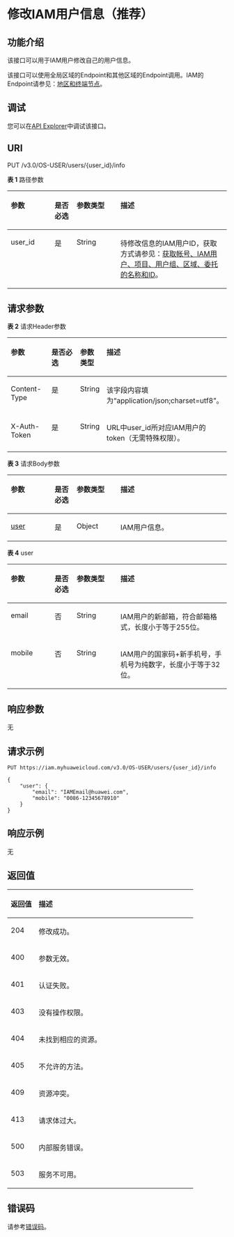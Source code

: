 # 修改IAM用户信息（推荐）<a name="iam_08_0010"></a>

## 功能介绍<a name="zh-cn_topic_0221482381_section13972161463512"></a>

该接口可以用于IAM用户修改自己的用户信息。

该接口可以使用全局区域的Endpoint和其他区域的Endpoint调用。IAM的Endpoint请参见：[地区和终端节点](https://developer.huaweicloud.com/endpoint?IAM)。

## 调试<a name="section11300143214019"></a>

您可以在[API Explorer](https://apiexplorer.developer.huaweicloud.com/apiexplorer/doc?product=IAM&api=UpdateUserInformation)中调试该接口。

## URI<a name="zh-cn_topic_0221482381_section89741148351"></a>

PUT /v3.0/OS-USER/users/\{user\_id\}/info

**表 1**  路径参数

<a name="zh-cn_topic_0221482381_table797611493519"></a>
<table><thead align="left"><tr id="zh-cn_topic_0221482381_row10975714103519"><th class="cellrowborder" valign="top" width="20%" id="mcps1.2.5.1.1"><p id="zh-cn_topic_0221482381_p1597661415359"><a name="zh-cn_topic_0221482381_p1597661415359"></a><a name="zh-cn_topic_0221482381_p1597661415359"></a>参数</p>
</th>
<th class="cellrowborder" valign="top" width="10%" id="mcps1.2.5.1.2"><p id="zh-cn_topic_0221482381_p697721453516"><a name="zh-cn_topic_0221482381_p697721453516"></a><a name="zh-cn_topic_0221482381_p697721453516"></a>是否必选</p>
</th>
<th class="cellrowborder" valign="top" width="20%" id="mcps1.2.5.1.3"><p id="zh-cn_topic_0221482381_p17977214133510"><a name="zh-cn_topic_0221482381_p17977214133510"></a><a name="zh-cn_topic_0221482381_p17977214133510"></a>参数类型</p>
</th>
<th class="cellrowborder" valign="top" width="50%" id="mcps1.2.5.1.4"><p id="zh-cn_topic_0221482381_p16978151433513"><a name="zh-cn_topic_0221482381_p16978151433513"></a><a name="zh-cn_topic_0221482381_p16978151433513"></a>描述</p>
</th>
</tr>
</thead>
<tbody><tr id="zh-cn_topic_0221482381_row15975111453517"><td class="cellrowborder" valign="top" width="20%" headers="mcps1.2.5.1.1 "><p id="zh-cn_topic_0221482381_p49785140357"><a name="zh-cn_topic_0221482381_p49785140357"></a><a name="zh-cn_topic_0221482381_p49785140357"></a>user_id</p>
</td>
<td class="cellrowborder" valign="top" width="10%" headers="mcps1.2.5.1.2 "><p id="zh-cn_topic_0221482381_p20979414183520"><a name="zh-cn_topic_0221482381_p20979414183520"></a><a name="zh-cn_topic_0221482381_p20979414183520"></a>是</p>
</td>
<td class="cellrowborder" valign="top" width="20%" headers="mcps1.2.5.1.3 "><p id="zh-cn_topic_0221482381_p297931493520"><a name="zh-cn_topic_0221482381_p297931493520"></a><a name="zh-cn_topic_0221482381_p297931493520"></a>String</p>
</td>
<td class="cellrowborder" valign="top" width="50%" headers="mcps1.2.5.1.4 "><p id="zh-cn_topic_0221482381_p197917146354"><a name="zh-cn_topic_0221482381_p197917146354"></a><a name="zh-cn_topic_0221482381_p197917146354"></a>待修改信息的IAM用户ID，获取方式请参见：<a href="获取帐号-IAM用户-项目-用户组-区域-委托的名称和ID.md">获取帐号、IAM用户、项目、用户组、区域、委托的名称和ID</a>。</p>
</td>
</tr>
</tbody>
</table>

## 请求参数<a name="zh-cn_topic_0221482381_section18980141419351"></a>

**表 2**  请求Header参数

<a name="zh-cn_topic_0221482381_HeaderParameter"></a>
<table><thead align="left"><tr id="zh-cn_topic_0221482381_row109814147359"><th class="cellrowborder" valign="top" width="20%" id="mcps1.2.5.1.1"><p id="zh-cn_topic_0221482381_p19982121419355"><a name="zh-cn_topic_0221482381_p19982121419355"></a><a name="zh-cn_topic_0221482381_p19982121419355"></a>参数</p>
</th>
<th class="cellrowborder" valign="top" width="20%" id="mcps1.2.5.1.2"><p id="zh-cn_topic_0221482381_p6982191416355"><a name="zh-cn_topic_0221482381_p6982191416355"></a><a name="zh-cn_topic_0221482381_p6982191416355"></a>是否必选</p>
</th>
<th class="cellrowborder" valign="top" width="10%" id="mcps1.2.5.1.3"><p id="zh-cn_topic_0221482381_p7982814113517"><a name="zh-cn_topic_0221482381_p7982814113517"></a><a name="zh-cn_topic_0221482381_p7982814113517"></a>参数类型</p>
</th>
<th class="cellrowborder" valign="top" width="50%" id="mcps1.2.5.1.4"><p id="zh-cn_topic_0221482381_p1983151443517"><a name="zh-cn_topic_0221482381_p1983151443517"></a><a name="zh-cn_topic_0221482381_p1983151443517"></a>描述</p>
</th>
</tr>
</thead>
<tbody><tr id="zh-cn_topic_0221482381_row69811714123520"><td class="cellrowborder" valign="top" width="20%" headers="mcps1.2.5.1.1 "><p id="zh-cn_topic_0221482381_p19983114183518"><a name="zh-cn_topic_0221482381_p19983114183518"></a><a name="zh-cn_topic_0221482381_p19983114183518"></a>Content-Type</p>
</td>
<td class="cellrowborder" valign="top" width="20%" headers="mcps1.2.5.1.2 "><p id="zh-cn_topic_0221482381_p169831814153519"><a name="zh-cn_topic_0221482381_p169831814153519"></a><a name="zh-cn_topic_0221482381_p169831814153519"></a>是</p>
</td>
<td class="cellrowborder" valign="top" width="10%" headers="mcps1.2.5.1.3 "><p id="zh-cn_topic_0221482381_p1498461463516"><a name="zh-cn_topic_0221482381_p1498461463516"></a><a name="zh-cn_topic_0221482381_p1498461463516"></a>String</p>
</td>
<td class="cellrowborder" valign="top" width="50%" headers="mcps1.2.5.1.4 "><p id="zh-cn_topic_0221482381_p1298413149357"><a name="zh-cn_topic_0221482381_p1298413149357"></a><a name="zh-cn_topic_0221482381_p1298413149357"></a>该字段内容填为“application/json;charset=utf8”。</p>
</td>
</tr>
<tr id="zh-cn_topic_0221482381_row1198110148352"><td class="cellrowborder" valign="top" width="20%" headers="mcps1.2.5.1.1 "><p id="zh-cn_topic_0221482381_p69854146355"><a name="zh-cn_topic_0221482381_p69854146355"></a><a name="zh-cn_topic_0221482381_p69854146355"></a>X-Auth-Token</p>
</td>
<td class="cellrowborder" valign="top" width="20%" headers="mcps1.2.5.1.2 "><p id="zh-cn_topic_0221482381_p1098511149357"><a name="zh-cn_topic_0221482381_p1098511149357"></a><a name="zh-cn_topic_0221482381_p1098511149357"></a>是</p>
</td>
<td class="cellrowborder" valign="top" width="10%" headers="mcps1.2.5.1.3 "><p id="zh-cn_topic_0221482381_p79856143352"><a name="zh-cn_topic_0221482381_p79856143352"></a><a name="zh-cn_topic_0221482381_p79856143352"></a>String</p>
</td>
<td class="cellrowborder" valign="top" width="50%" headers="mcps1.2.5.1.4 "><p id="zh-cn_topic_0221482381_p16986714163511"><a name="zh-cn_topic_0221482381_p16986714163511"></a><a name="zh-cn_topic_0221482381_p16986714163511"></a>URL中user_id所对应IAM用户的token（无需特殊权限）。</p>
</td>
</tr>
</tbody>
</table>

**表 3**  请求Body参数

<a name="zh-cn_topic_0221482381_requestParameter"></a>
<table><thead align="left"><tr id="zh-cn_topic_0221482381_row7986111414356"><th class="cellrowborder" valign="top" width="20%" id="mcps1.2.5.1.1"><p id="zh-cn_topic_0221482381_p1598710143357"><a name="zh-cn_topic_0221482381_p1598710143357"></a><a name="zh-cn_topic_0221482381_p1598710143357"></a>参数</p>
</th>
<th class="cellrowborder" valign="top" width="10%" id="mcps1.2.5.1.2"><p id="zh-cn_topic_0221482381_p14987121463513"><a name="zh-cn_topic_0221482381_p14987121463513"></a><a name="zh-cn_topic_0221482381_p14987121463513"></a>是否必选</p>
</th>
<th class="cellrowborder" valign="top" width="20%" id="mcps1.2.5.1.3"><p id="zh-cn_topic_0221482381_p13988014153516"><a name="zh-cn_topic_0221482381_p13988014153516"></a><a name="zh-cn_topic_0221482381_p13988014153516"></a>参数类型</p>
</th>
<th class="cellrowborder" valign="top" width="50%" id="mcps1.2.5.1.4"><p id="zh-cn_topic_0221482381_p198891453515"><a name="zh-cn_topic_0221482381_p198891453515"></a><a name="zh-cn_topic_0221482381_p198891453515"></a>描述</p>
</th>
</tr>
</thead>
<tbody><tr id="zh-cn_topic_0221482381_row1986151483519"><td class="cellrowborder" valign="top" width="20%" headers="mcps1.2.5.1.1 "><p id="zh-cn_topic_0221482381_p8989181411358"><a name="zh-cn_topic_0221482381_p8989181411358"></a><a name="zh-cn_topic_0221482381_p8989181411358"></a><a href="#zh-cn_topic_0221482381_request_Rq89User">user</a></p>
</td>
<td class="cellrowborder" valign="top" width="10%" headers="mcps1.2.5.1.2 "><p id="zh-cn_topic_0221482381_p8989614173515"><a name="zh-cn_topic_0221482381_p8989614173515"></a><a name="zh-cn_topic_0221482381_p8989614173515"></a>是</p>
</td>
<td class="cellrowborder" valign="top" width="20%" headers="mcps1.2.5.1.3 "><p id="zh-cn_topic_0221482381_p1899311483517"><a name="zh-cn_topic_0221482381_p1899311483517"></a><a name="zh-cn_topic_0221482381_p1899311483517"></a>Object</p>
</td>
<td class="cellrowborder" valign="top" width="50%" headers="mcps1.2.5.1.4 "><p id="zh-cn_topic_0221482381_p1499381414356"><a name="zh-cn_topic_0221482381_p1499381414356"></a><a name="zh-cn_topic_0221482381_p1499381414356"></a>IAM用户信息。</p>
</td>
</tr>
</tbody>
</table>

**表 4**  user

<a name="zh-cn_topic_0221482381_request_Rq89User"></a>
<table><thead align="left"><tr id="zh-cn_topic_0221482381_row129941214193515"><th class="cellrowborder" valign="top" width="20%" id="mcps1.2.5.1.1"><p id="zh-cn_topic_0221482381_p899591493510"><a name="zh-cn_topic_0221482381_p899591493510"></a><a name="zh-cn_topic_0221482381_p899591493510"></a>参数</p>
</th>
<th class="cellrowborder" valign="top" width="10%" id="mcps1.2.5.1.2"><p id="zh-cn_topic_0221482381_p99959145358"><a name="zh-cn_topic_0221482381_p99959145358"></a><a name="zh-cn_topic_0221482381_p99959145358"></a>是否必选</p>
</th>
<th class="cellrowborder" valign="top" width="20%" id="mcps1.2.5.1.3"><p id="zh-cn_topic_0221482381_p99961714123517"><a name="zh-cn_topic_0221482381_p99961714123517"></a><a name="zh-cn_topic_0221482381_p99961714123517"></a>参数类型</p>
</th>
<th class="cellrowborder" valign="top" width="50%" id="mcps1.2.5.1.4"><p id="zh-cn_topic_0221482381_p3996101473519"><a name="zh-cn_topic_0221482381_p3996101473519"></a><a name="zh-cn_topic_0221482381_p3996101473519"></a>描述</p>
</th>
</tr>
</thead>
<tbody><tr id="zh-cn_topic_0221482381_row119941114153513"><td class="cellrowborder" valign="top" width="20%" headers="mcps1.2.5.1.1 "><p id="zh-cn_topic_0221482381_p10997111414358"><a name="zh-cn_topic_0221482381_p10997111414358"></a><a name="zh-cn_topic_0221482381_p10997111414358"></a>email</p>
</td>
<td class="cellrowborder" valign="top" width="10%" headers="mcps1.2.5.1.2 "><p id="zh-cn_topic_0221482381_p169972148350"><a name="zh-cn_topic_0221482381_p169972148350"></a><a name="zh-cn_topic_0221482381_p169972148350"></a>否</p>
</td>
<td class="cellrowborder" valign="top" width="20%" headers="mcps1.2.5.1.3 "><p id="zh-cn_topic_0221482381_p11997014113515"><a name="zh-cn_topic_0221482381_p11997014113515"></a><a name="zh-cn_topic_0221482381_p11997014113515"></a>String</p>
</td>
<td class="cellrowborder" valign="top" width="50%" headers="mcps1.2.5.1.4 "><p id="zh-cn_topic_0221482381_p29987144353"><a name="zh-cn_topic_0221482381_p29987144353"></a><a name="zh-cn_topic_0221482381_p29987144353"></a>IAM用户的新邮箱，符合邮箱格式，长度小于等于255位。</p>
</td>
</tr>
<tr id="zh-cn_topic_0221482381_row6994214193519"><td class="cellrowborder" valign="top" width="20%" headers="mcps1.2.5.1.1 "><p id="zh-cn_topic_0221482381_p699816148353"><a name="zh-cn_topic_0221482381_p699816148353"></a><a name="zh-cn_topic_0221482381_p699816148353"></a>mobile</p>
</td>
<td class="cellrowborder" valign="top" width="10%" headers="mcps1.2.5.1.2 "><p id="zh-cn_topic_0221482381_p10998131493512"><a name="zh-cn_topic_0221482381_p10998131493512"></a><a name="zh-cn_topic_0221482381_p10998131493512"></a>否</p>
</td>
<td class="cellrowborder" valign="top" width="20%" headers="mcps1.2.5.1.3 "><p id="zh-cn_topic_0221482381_p899961414354"><a name="zh-cn_topic_0221482381_p899961414354"></a><a name="zh-cn_topic_0221482381_p899961414354"></a>String</p>
</td>
<td class="cellrowborder" valign="top" width="50%" headers="mcps1.2.5.1.4 "><p id="zh-cn_topic_0221482381_p199921413515"><a name="zh-cn_topic_0221482381_p199921413515"></a><a name="zh-cn_topic_0221482381_p199921413515"></a>IAM用户的国家码+新手机号，手机号为纯数字，长度小于等于32位。</p>
</td>
</tr>
</tbody>
</table>

## 响应参数<a name="zh-cn_topic_0221482381_section179991914153514"></a>

无

## 请求示例<a name="zh-cn_topic_0221482381_section701015103517"></a>

```
PUT https://iam.myhuaweicloud.com/v3.0/OS-USER/users/{user_id}/info
```

```
{
    "user": {
        "email": "IAMEmail@huawei.com",
        "mobile": "0086-12345678910"
    }
}
```

## 响应示例<a name="zh-cn_topic_0221482381_section202101512353"></a>

无

## 返回值<a name="zh-cn_topic_0221482381_section93191523511"></a>

<a name="zh-cn_topic_0221482381_table2458"></a>
<table><thead align="left"><tr id="zh-cn_topic_0221482381_row2052015183513"><th class="cellrowborder" valign="top" width="15%" id="mcps1.1.3.1.1"><p id="zh-cn_topic_0221482381_p176111553515"><a name="zh-cn_topic_0221482381_p176111553515"></a><a name="zh-cn_topic_0221482381_p176111553515"></a>返回值</p>
</th>
<th class="cellrowborder" valign="top" width="85%" id="mcps1.1.3.1.2"><p id="zh-cn_topic_0221482381_p1571515163515"><a name="zh-cn_topic_0221482381_p1571515163515"></a><a name="zh-cn_topic_0221482381_p1571515163515"></a>描述</p>
</th>
</tr>
</thead>
<tbody><tr id="zh-cn_topic_0221482381_row2531512359"><td class="cellrowborder" valign="top" width="15%" headers="mcps1.1.3.1.1 "><p id="zh-cn_topic_0221482381_p510131573519"><a name="zh-cn_topic_0221482381_p510131573519"></a><a name="zh-cn_topic_0221482381_p510131573519"></a>204</p>
</td>
<td class="cellrowborder" valign="top" width="85%" headers="mcps1.1.3.1.2 "><p id="zh-cn_topic_0221482381_p1610111515352"><a name="zh-cn_topic_0221482381_p1610111515352"></a><a name="zh-cn_topic_0221482381_p1610111515352"></a>修改成功。</p>
</td>
</tr>
<tr id="zh-cn_topic_0221482381_row951415133518"><td class="cellrowborder" valign="top" width="15%" headers="mcps1.1.3.1.1 "><p id="zh-cn_topic_0221482381_p4101715143514"><a name="zh-cn_topic_0221482381_p4101715143514"></a><a name="zh-cn_topic_0221482381_p4101715143514"></a>400</p>
</td>
<td class="cellrowborder" valign="top" width="85%" headers="mcps1.1.3.1.2 "><p id="zh-cn_topic_0221482381_p0111715193513"><a name="zh-cn_topic_0221482381_p0111715193513"></a><a name="zh-cn_topic_0221482381_p0111715193513"></a>参数无效。</p>
</td>
</tr>
<tr id="zh-cn_topic_0221482381_row18516153352"><td class="cellrowborder" valign="top" width="15%" headers="mcps1.1.3.1.1 "><p id="zh-cn_topic_0221482381_p01120158351"><a name="zh-cn_topic_0221482381_p01120158351"></a><a name="zh-cn_topic_0221482381_p01120158351"></a>401</p>
</td>
<td class="cellrowborder" valign="top" width="85%" headers="mcps1.1.3.1.2 "><p id="zh-cn_topic_0221482381_p811151533513"><a name="zh-cn_topic_0221482381_p811151533513"></a><a name="zh-cn_topic_0221482381_p811151533513"></a>认证失败。</p>
</td>
</tr>
<tr id="zh-cn_topic_0221482381_row145161513351"><td class="cellrowborder" valign="top" width="15%" headers="mcps1.1.3.1.1 "><p id="zh-cn_topic_0221482381_p201211158359"><a name="zh-cn_topic_0221482381_p201211158359"></a><a name="zh-cn_topic_0221482381_p201211158359"></a>403</p>
</td>
<td class="cellrowborder" valign="top" width="85%" headers="mcps1.1.3.1.2 "><p id="zh-cn_topic_0221482381_p21291519354"><a name="zh-cn_topic_0221482381_p21291519354"></a><a name="zh-cn_topic_0221482381_p21291519354"></a>没有操作权限。</p>
</td>
</tr>
<tr id="zh-cn_topic_0221482381_row35515133516"><td class="cellrowborder" valign="top" width="15%" headers="mcps1.1.3.1.1 "><p id="zh-cn_topic_0221482381_p141313156357"><a name="zh-cn_topic_0221482381_p141313156357"></a><a name="zh-cn_topic_0221482381_p141313156357"></a>404</p>
</td>
<td class="cellrowborder" valign="top" width="85%" headers="mcps1.1.3.1.2 "><p id="zh-cn_topic_0221482381_p12131915153519"><a name="zh-cn_topic_0221482381_p12131915153519"></a><a name="zh-cn_topic_0221482381_p12131915153519"></a>未找到相应的资源。</p>
</td>
</tr>
<tr id="zh-cn_topic_0221482381_row1553156353"><td class="cellrowborder" valign="top" width="15%" headers="mcps1.1.3.1.1 "><p id="zh-cn_topic_0221482381_p201491518351"><a name="zh-cn_topic_0221482381_p201491518351"></a><a name="zh-cn_topic_0221482381_p201491518351"></a>405</p>
</td>
<td class="cellrowborder" valign="top" width="85%" headers="mcps1.1.3.1.2 "><p id="zh-cn_topic_0221482381_p10143159357"><a name="zh-cn_topic_0221482381_p10143159357"></a><a name="zh-cn_topic_0221482381_p10143159357"></a>不允许的方法。</p>
</td>
</tr>
<tr id="zh-cn_topic_0221482381_row25171515350"><td class="cellrowborder" valign="top" width="15%" headers="mcps1.1.3.1.1 "><p id="zh-cn_topic_0221482381_p815161518354"><a name="zh-cn_topic_0221482381_p815161518354"></a><a name="zh-cn_topic_0221482381_p815161518354"></a>409</p>
</td>
<td class="cellrowborder" valign="top" width="85%" headers="mcps1.1.3.1.2 "><p id="zh-cn_topic_0221482381_p12155156357"><a name="zh-cn_topic_0221482381_p12155156357"></a><a name="zh-cn_topic_0221482381_p12155156357"></a>资源冲突。</p>
</td>
</tr>
<tr id="zh-cn_topic_0221482381_row195815133511"><td class="cellrowborder" valign="top" width="15%" headers="mcps1.1.3.1.1 "><p id="zh-cn_topic_0221482381_p1716101512354"><a name="zh-cn_topic_0221482381_p1716101512354"></a><a name="zh-cn_topic_0221482381_p1716101512354"></a>413</p>
</td>
<td class="cellrowborder" valign="top" width="85%" headers="mcps1.1.3.1.2 "><p id="zh-cn_topic_0221482381_p12161715153510"><a name="zh-cn_topic_0221482381_p12161715153510"></a><a name="zh-cn_topic_0221482381_p12161715153510"></a>请求体过大。</p>
</td>
</tr>
<tr id="zh-cn_topic_0221482381_row125101553519"><td class="cellrowborder" valign="top" width="15%" headers="mcps1.1.3.1.1 "><p id="zh-cn_topic_0221482381_p717131518358"><a name="zh-cn_topic_0221482381_p717131518358"></a><a name="zh-cn_topic_0221482381_p717131518358"></a>500</p>
</td>
<td class="cellrowborder" valign="top" width="85%" headers="mcps1.1.3.1.2 "><p id="zh-cn_topic_0221482381_p201831553515"><a name="zh-cn_topic_0221482381_p201831553515"></a><a name="zh-cn_topic_0221482381_p201831553515"></a>内部服务错误。</p>
</td>
</tr>
<tr id="zh-cn_topic_0221482381_row35201593520"><td class="cellrowborder" valign="top" width="15%" headers="mcps1.1.3.1.1 "><p id="zh-cn_topic_0221482381_p318101511355"><a name="zh-cn_topic_0221482381_p318101511355"></a><a name="zh-cn_topic_0221482381_p318101511355"></a>503</p>
</td>
<td class="cellrowborder" valign="top" width="85%" headers="mcps1.1.3.1.2 "><p id="zh-cn_topic_0221482381_p151921510356"><a name="zh-cn_topic_0221482381_p151921510356"></a><a name="zh-cn_topic_0221482381_p151921510356"></a>服务不可用。</p>
</td>
</tr>
</tbody>
</table>

## 错误码<a name="zh-cn_topic_0221482381_section21911517356"></a>

请参考[错误码](错误码.md)。

